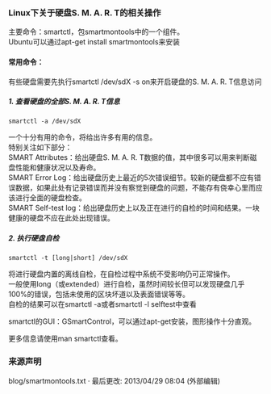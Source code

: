 ---
---

### Linux下关于硬盘S. M. A. R. T的相关操作

  
主要命令：smartctl，包smartmontools中的一个组件。  
Ubuntu可以通过apt-get install smartmontools来安装 

#### 常用命令：

有些硬盘需要先执行smartctl /dev/sdX -s on来开启硬盘的S. M. A. R. T信息访问 

##### 1. 查看硬盘的全部S. M. A. R. T信息

    
    
    smartctl -a /dev/sdX

一个十分有用的命令，将给出许多有用的信息。  
特别关注如下部分：  
SMART Attributes：给出硬盘S. M. A. R. T数据的值，其中很多可以用来判断磁盘性能和健康状况以及寿命。  
SMART Error Log：给出硬盘历史上最近的5次错误细节。较新的硬盘都不应有错误数据，如果此处有记录错误而并没有察觉到硬盘的问题，不能存有侥幸心里而应该进行全面的硬盘检查。  
SMART Self-test log：给出硬盘历史上以及正在进行的自检的时间和结果。一块健康的硬盘不应在此处出现错误。  

##### 2. 执行硬盘自检

    
    
    smartctl -t [long|short] /dev/sdX

将进行硬盘内置的离线自检，在自检过程中系统不受影响仍可正常操作。  
一般使用long（或extended）进行自检，虽然时间较长但可以发现硬盘几乎100%的错误，包括未使用的区块坏道以及表面错误等等。  
自检的结果可以在smartctl -a或者smartctl -l selftest中查看  

smartctl的GUI：GSmartControl，可以通过apt-get安装，图形操作十分直观。 

更多信息请使用man smartctl查看。 

### 来源声明

blog/smartmontools.txt · 最后更改: 2013/04/29 08:04 (外部编辑) 
